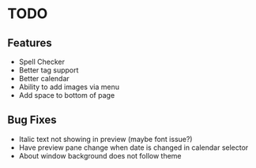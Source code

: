 # TODO
## Features
- Spell Checker
- Better tag support
- Better calendar
- Ability to add images via menu
- Add space to bottom of page


## Bug Fixes
- Italic text not showing in preview (maybe font issue?)
- Have preview pane change when date is changed in calendar selector
- About window background does not follow theme
